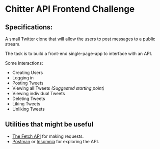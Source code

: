 # Chitter API Frontend Challenge

Specifications:
-------

A small Twitter clone that will allow the users to post messages to a public stream.

The task is to build a front-end single-page-app to interface with an API.

Some interactions:

* Creating Users
* Logging in
* Posting Tweets
* Viewing all Tweets *(Suggested starting point)*
* Viewing individual Tweets
* Deleting Tweets
* Liking Tweets
* Unliking Tweets

## Utilities that might be useful

* [The Fetch API](https://developer.mozilla.org/en-US/docs/Web/API/Fetch_API/Using_Fetch) for making requests.
* [Postman](https://www.getpostman.com/) or [Insomnia](https://insomnia.rest/) for exploring the API.
